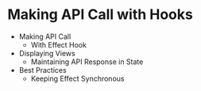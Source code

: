 # Making API Call with Hooks

- Making API Call
  - With Effect Hook
- Displaying Views
  - Maintaining API Response in State
- Best Practices
  - Keeping Effect Synchronous
